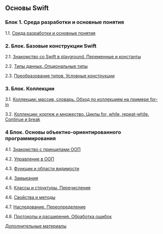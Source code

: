 ## Основы Swift

### Блок 1. Среда разработки и основные понятия

1.1. [Среда разработки и основные понятия](./1.1/README.md)



### 2. Блок. Базовые конструкции Swift

2.1. [Знакомство со Swift в playground. Переменные и константы](./2.1/README.md)

2.2. [Типы данных. Опциональные типы](./2.2/README.md)

2.3. [Преобразование типов. Условные конструкции](./2.3/README.md)



### 3. Блок. Коллекции

3.1. [Коллекции: массив, словарь. Обход по коллекциям на примере for-in](./3.1/README.md)

3.2. [Коллекции: кортеж и множество. Циклы for, while, repeat-while. Continue и break](./3.2/README.md)



### 4 Блок. Основы объектно-ориентированного программирования

4.1. [Знакомство с принципами ООП](./4.1/README.md)

4.2. [Управление в ООП](./4.2/README.md)

4.3. [Функции и области видимости](./4.3/README.md)

4.4. [Замыкания](./4.4/README.md)

4.5. [Классы и структуры. Перечисления](./4.5/README.md)

4.6. [Свойства и методы](./4.6/README.md)

4.7. [Наследование. Переопределение](./4.7/README.md)

4.8. [Протоколы и расширения. Обработка ошибок](./4.8/README.md)


[Дополнительные материалы](https://github.com/netology-code/bios-homeworks/tree/master/Materials)





